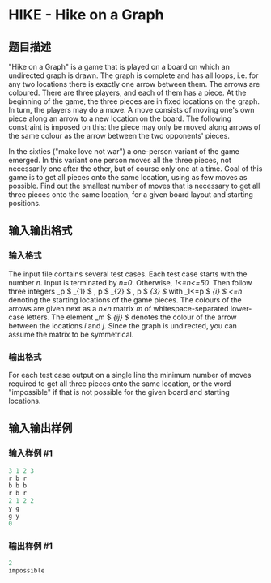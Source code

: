 # HIKE - Hike on a Graph

## 题目描述

"Hike on a Graph" is a game that is played on a board on which an undirected graph is drawn. The graph is complete and has all loops, i.e. for any two locations there is exactly one arrow between them. The arrows are coloured. There are three players, and each of them has a piece. At the beginning of the game, the three pieces are in fixed locations on the graph. In turn, the players may do a move. A move consists of moving one's own piece along an arrow to a new location on the board. The following constraint is imposed on this: the piece may only be moved along arrows of the same colour as the arrow between the two opponents' pieces.

In the sixties ("make love not war") a one-person variant of the game emerged. In this variant one person moves all the three pieces, not necessarily one after the other, but of course only one at a time. Goal of this game is to get all pieces onto the same location, using as few moves as possible. Find out the smallest number of moves that is necessary to get all three pieces onto the same location, for a given board layout and starting positions.

## 输入输出格式

### 输入格式

The input file contains several test cases. Each test case starts with the number _n_. Input is terminated by _n=0_. Otherwise, _1<=n<=50_. Then follow three integers _p $ _{1} $ , p $ _{2} $ , p $ _{3} $_ with _1<=p $ _{i} $ <=n_ denoting the starting locations of the game pieces. The colours of the arrows are given next as a _n×n_ matrix _m_ of whitespace-separated lower-case letters. The element _m $ _{ij} $_ denotes the colour of the arrow between the locations _i_ and _j_. Since the graph is undirected, you can assume the matrix to be symmetrical.

### 输出格式

For each test case output on a single line the minimum number of moves required to get all three pieces onto the same location, or the word "impossible" if that is not possible for the given board and starting locations.

## 输入输出样例

### 输入样例 #1

```cpp
3 1 2 3
r b r
b b b
r b r
2 1 2 2
y g
g y
0
```


### 输出样例 #1

```cpp
2
impossible
```


